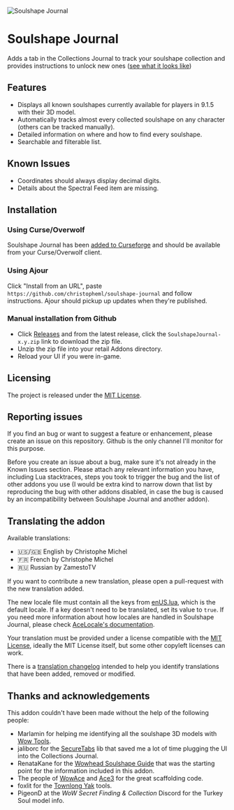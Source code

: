 ![Soulshape Journal](.media/logo.png)

# Soulshape Journal

Adds a tab in the Collections Journal to track your soulshape collection and provides instructions to unlock new ones ([see what it looks like](.media/screenshot1.jpg))

## Features

* Displays all known soulshapes currently available for players in 9.1.5 with their 3D model.
* Automatically tracks almost every collected soulshape on any character (others can be tracked manually).
* Detailed information on where and how to find every soulshape.
* Searchable and filterable list.

## Known Issues

* Coordinates should always display decimal digits.
* Details about the Spectral Feed item are missing.

## Installation

### Using Curse/Overwolf

Soulshape Journal has been [added to Curseforge](https://www.curseforge.com/wow/addons/soulshape-journal) and should be available from your Curse/Overwolf client.

### Using Ajour

Click "Install from an URL", paste `https://github.com/christopheml/soulshape-journal` and follow instructions. Ajour should pickup up updates when they're published.

### Manual installation from Github

* Click [Releases](https://github.com/christopheml/soulshape-journal/releases/) and from the latest release, click the `SoulshapeJournal-x.y.zip` link to download the zip file.
* Unzip the zip file into your retail Addons directory.
* Reload your UI if you were in-game.

## Licensing

The project is released under the [MIT License](LICENSE.txt).

## Reporting issues

If you find an bug or want to suggest a feature or enhancement, please create an issue on this repository. Github is the only channel I'll monitor for this purpose. 

Before you create an issue about a bug, make sure it's not already in the Known Issues section. Please attach any relevant information you have, including Lua stacktraces, steps you took to trigger the bug and the list of other addons you use (I would be extra kind to narrow down that list by reproducing the bug with other addons disabled, in case the bug is caused by an incompatibility between Soulshape Journal and another addon).

## Translating the addon

Available translations:

* :us:/:uk: English by Christophe Michel
* :fr: French  by Christophe Michel
* :ru: Russian by ZamestoTV

If you want to contribute a new translation, please open a pull-request with the new translation added. 

The new locale file must contain all the keys from [enUS.lua](Localization/enUS.lua), which is the default locale. If a key doesn't need to be translated, set its value to `true`. If you need more information about how locales are handled in Soulshape Journal, please check [AceLocale's documentation](https://www.wowace.com/projects/ace3/pages/api/ace-locale-3-0?comment=1).

Your translation must be provided under a license compatible with the [MIT License](LICENSE.txt), ideally the MIT License itself, but some other copyleft licenses can work.

There is a [translation changelog](Localization/CHANGELOG-translations.md) intended to help you identify translations that have been added, removed or modified.

## Thanks and acknowledgements

This addon couldn't have been made without the help of the following people: 

* Marlamin for helping me identifying all the soulshape 3D models with [Wow Tools](https://wow.tools/).
* jaliborc for the [SecureTabs](https://github.com/Jaliborc/SecureTabs-2.0) lib that saved me a lot of time plugging the UI into the Collections Journal.
* RenataKane for the [Wowhead Soulshape Guide](https://fr.wowhead.com/guides/soulshapes-night-fae-covenant) that was the starting point for the information included in this addon.
* The people of [WowAce](https://www.wowace.com/) and [Ace3](https://www.wowace.com/projects/ace3) for the great scaffolding code.
* foxlit for the [Townlong Yak](https://www.townlong-yak.com/) tools.
* PigeonD at the *WoW Secret Finding & Collection* Discord for the Turkey Soul model info.
